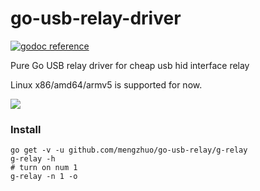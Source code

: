 # go-usb-relay-driver
[![godoc reference](https://godoc.org/github.com/mengzhuo/go-usb-relay?status.png)](https://godoc.org/github.com/mengzhuo/go-usb-relay)

Pure Go USB relay driver for cheap usb hid interface relay

Linux x86/amd64/armv5 is supported for now.

![](https://github.com/mengzhuo/go-usb-relay/raw/master/use-relay-slots1.jpg)


### Install
```
go get -v -u github.com/mengzhuo/go-usb-relay/g-relay
g-relay -h
# turn on num 1
g-relay -n 1 -o
```
